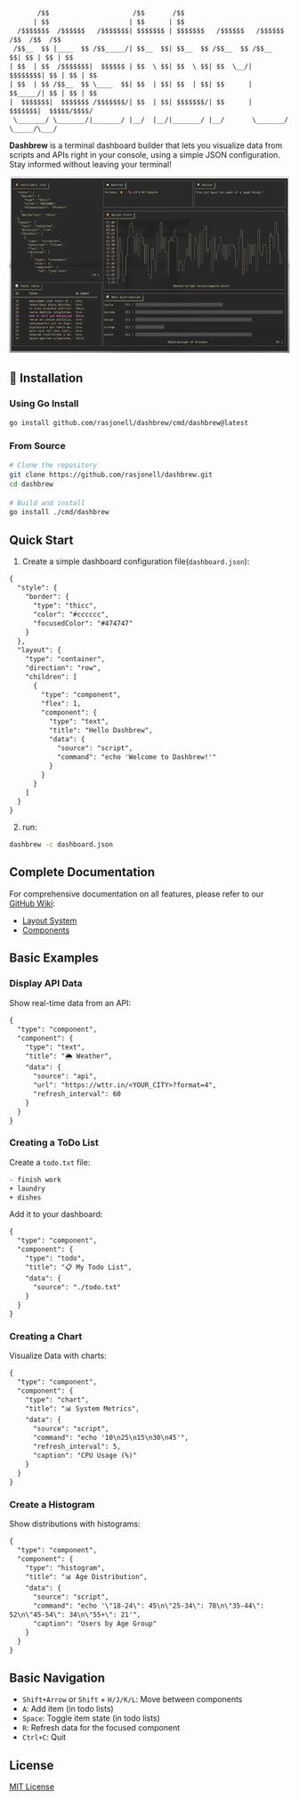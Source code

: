 ```
       /$$                     /$$       /$$                                        
      | $$                    | $$      | $$                                        
  /$$$$$$$  /$$$$$$   /$$$$$$$| $$$$$$$ | $$$$$$$   /$$$$$$   /$$$$$$  /$$  /$$  /$$
 /$$__  $$ |____  $$ /$$_____/| $$__  $$| $$__  $$ /$$__  $$ /$$__  $$| $$ | $$ | $$
| $$  | $$  /$$$$$$$|  $$$$$$ | $$  \ $$| $$  \ $$| $$  \__/| $$$$$$$$| $$ | $$ | $$
| $$  | $$ /$$__  $$ \____  $$| $$  | $$| $$  | $$| $$      | $$_____/| $$ | $$ | $$
|  $$$$$$$|  $$$$$$$ /$$$$$$$/| $$  | $$| $$$$$$$/| $$      |  $$$$$$$|  $$$$$/$$$$/
 \_______/ \_______/|_______/ |__/  |__/|_______/ |__/       \_______/ \_____/\___/ 
```

**Dashbrew** is a terminal dashboard builder that lets you visualize data from scripts and APIs right in your console, using a simple JSON configuration. Stay informed without leaving your terminal!

![screenshot](./screen.gif)

## 🚀 Installation

### Using Go Install

```bash
go install github.com/rasjonell/dashbrew/cmd/dashbrew@latest
```

### From Source

```bash
# Clone the repository
git clone https://github.com/rasjonell/dashbrew.git
cd dashbrew

# Build and install
go install ./cmd/dashbrew
```

## Quick Start

1. Create a simple dashboard configuration file(`dashboard.json`):
```jsonc
{
  "style": {
    "border": {
      "type": "thicc",
      "color": "#cccccc",
      "focusedColor": "#474747"
    }
  },
  "layout": {
    "type": "container",
    "direction": "row",
    "children": [
      {
        "type": "component",
        "flex": 1,
        "component": {
          "type": "text",
          "title": "Hello Dashbrew",
          "data": {
            "source": "script",
            "command": "echo 'Welcome to Dashbrew!'"
          }
        }
      }
    ]
  }
}
```

2. run:

```bash
dashbrew -c dashboard.json
```

## Complete Documentation

For comprehensive documentation on all features, please refer to our [GitHub Wiki](https://github.com/rasjonell/dashbrew/wiki):

- [Layout System](https://github.com/rasjonell/dashbrew/wiki/https://github.com/rasjonell/dashbrew/wiki/Layout-System)
- [Components](https://github.com/rasjonell/dashbrew/wiki/Components)

## Basic Examples

### Display API Data

Show real-time data from an API:

```jsonc
{
  "type": "component",
  "component": {
    "type": "text",
    "title": "🌦️ Weather",
    "data": {
      "source": "api",
      "url": "https://wttr.in/<YOUR_CITY>?format=4",
      "refresh_interval": 60
    }
  }
}
```

### Creating a ToDo List

Create a `todo.txt` file:

```
- finish work
+ laundry
+ dishes
```

Add it to your dashboard:

```jsonc
{
  "type": "component",
  "component": {
    "type": "todo",
    "title": "📋 My Todo List",
    "data": {
      "source": "./todo.txt"
    }
  }
}
```

### Creating a Chart

Visualize Data with charts:

```jsonc
{
  "type": "component",
  "component": {
    "type": "chart",
    "title": "📊 System Metrics",
    "data": {
      "source": "script",
      "command": "echo '10\n25\n15\n30\n45'",
      "refresh_interval": 5,
      "caption": "CPU Usage (%)"
    }
  }
}
```

### Create a Histogram

Show distributions with histograms:

```jsonc
{
  "type": "component",
  "component": {
    "type": "histogram",
    "title": "📊 Age Distribution",
    "data": {
      "source": "script",
      "command": "echo '\"18-24\": 45\n\"25-34\": 78\n\"35-44\": 52\n\"45-54\": 34\n\"55+\": 21'",
      "caption": "Users by Age Group"
    }
  }
}
```

## Basic Navigation

- `Shift+Arrow` or `Shift` + `H/J/K/L`: Move between components
- `A`: Add item (in todo lists)
- `Space`: Toggle item state (in todo lists)
- `R`: Refresh data for the focused component
- `Ctrl+C`: Quit

## License

[MIT License](./LICENSE)
